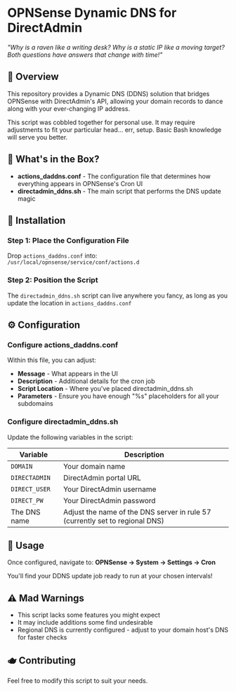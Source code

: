 # OPNSense Dynamic DNS for DirectAdmin

*"Why is a raven like a writing desk? Why is a static IP like a moving target? Both questions have answers that change with time!"*

## 🎩 Overview

This repository provides a Dynamic DNS (DDNS) solution that bridges OPNSense with DirectAdmin's API, allowing your domain records to dance along with your ever-changing IP address.

This script was cobbled together for personal use. It may require adjustments to fit your particular head... err, setup. Basic Bash knowledge will serve you better.

## 🍄 What's in the Box?

- **actions_daddns.conf** - The configuration file that determines how everything appears in OPNSense's Cron UI
- **directadmin_ddns.sh** - The main script that performs the DNS update magic

## 🐰 Installation

### Step 1: Place the Configuration File

Drop `actions_daddns.conf` into: `/usr/local/opnsense/service/conf/actions.d`

### Step 2: Position the Script

The `directadmin_ddns.sh` script can live anywhere you fancy, as long as you update the location in `actions_daddns.conf`

## ⚙️ Configuration

### Configure actions_daddns.conf

Within this file, you can adjust:
- **Message** - What appears in the UI
- **Description** - Additional details for the cron job
- **Script Location** - Where you've placed directadmin_ddns.sh
- **Parameters** - Ensure you have enough "%s" placeholders for all your subdomains

### Configure directadmin_ddns.sh

Update the following variables in the script:

| Variable | Description |
|----------|-------------|
| `DOMAIN` | Your domain name |
| `DIRECTADMIN` | DirectAdmin portal URL |
| `DIRECT_USER` | Your DirectAdmin username |
| `DIRECT_PW` | Your DirectAdmin password |
| The DNS name | Adjust the name of the DNS server in rule 57 (currently set to regional DNS) |

## 🎪 Usage

Once configured, navigate to:
**OPNSense → System → Settings → Cron**

You'll find your DDNS update job ready to run at your chosen intervals!

## ⚠️ Mad Warnings

- This script lacks some features you might expect
- It may include additions some find undesirable
- Regional DNS is currently configured - adjust to your domain host's DNS for faster checks

## 🫖 Contributing

Feel free to modify this script to suit your needs.
